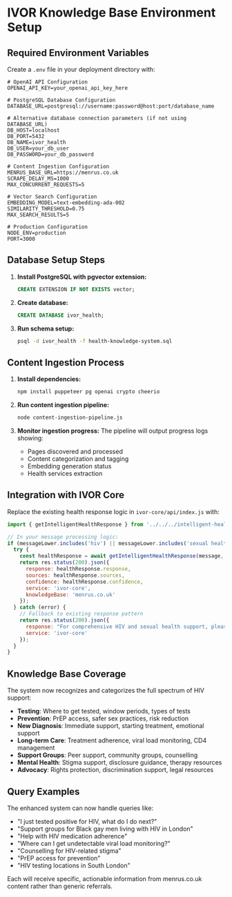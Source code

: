 # IVOR Knowledge Base Environment Setup

## Required Environment Variables

Create a `.env` file in your deployment directory with:

```env
# OpenAI API Configuration
OPENAI_API_KEY=your_openai_api_key_here

# PostgreSQL Database Configuration
DATABASE_URL=postgresql://username:password@host:port/database_name

# Alternative database connection parameters (if not using DATABASE_URL)
DB_HOST=localhost
DB_PORT=5432
DB_NAME=ivor_health
DB_USER=your_db_user
DB_PASSWORD=your_db_password

# Content Ingestion Configuration
MENRUS_BASE_URL=https://menrus.co.uk
SCRAPE_DELAY_MS=1000
MAX_CONCURRENT_REQUESTS=5

# Vector Search Configuration
EMBEDDING_MODEL=text-embedding-ada-002
SIMILARITY_THRESHOLD=0.75
MAX_SEARCH_RESULTS=5

# Production Configuration
NODE_ENV=production
PORT=3000
```

## Database Setup Steps

1. **Install PostgreSQL with pgvector extension:**
   ```sql
   CREATE EXTENSION IF NOT EXISTS vector;
   ```

2. **Create database:**
   ```sql
   CREATE DATABASE ivor_health;
   ```

3. **Run schema setup:**
   ```bash
   psql -d ivor_health -f health-knowledge-system.sql
   ```

## Content Ingestion Process

1. **Install dependencies:**
   ```bash
   npm install puppeteer pg openai crypto cheerio
   ```

2. **Run content ingestion pipeline:**
   ```bash
   node content-ingestion-pipeline.js
   ```

3. **Monitor ingestion progress:**
   The pipeline will output progress logs showing:
   - Pages discovered and processed
   - Content categorization and tagging
   - Embedding generation status
   - Health services extraction

## Integration with IVOR Core

Replace the existing health response logic in `ivor-core/api/index.js` with:

```javascript
import { getIntelligentHealthResponse } from '../../../intelligent-health-responses.js';

// In your message processing logic:
if (messageLower.includes('hiv') || messageLower.includes('sexual health')) {
  try {
    const healthResponse = await getIntelligentHealthResponse(message, userLocation);
    return res.status(200).json({
      response: healthResponse.response,
      sources: healthResponse.sources,
      confidence: healthResponse.confidence,
      service: 'ivor-core',
      knowledgeBase: 'menrus.co.uk'
    });
  } catch (error) {
    // Fallback to existing response pattern
    return res.status(200).json({
      response: "For comprehensive HIV and sexual health support, please visit menrus.co.uk...",
      service: 'ivor-core'
    });
  }
}
```

## Knowledge Base Coverage

The system now recognizes and categorizes the full spectrum of HIV support:

- **Testing**: Where to get tested, window periods, types of tests
- **Prevention**: PrEP access, safer sex practices, risk reduction  
- **New Diagnosis**: Immediate support, starting treatment, emotional support
- **Long-term Care**: Treatment adherence, viral load monitoring, CD4 management
- **Support Groups**: Peer support, community groups, counselling
- **Mental Health**: Stigma support, disclosure guidance, therapy resources
- **Advocacy**: Rights protection, discrimination support, legal resources

## Query Examples

The enhanced system can now handle queries like:

- "I just tested positive for HIV, what do I do next?"
- "Support groups for Black gay men living with HIV in London"  
- "Help with HIV medication adherence"
- "Where can I get undetectable viral load monitoring?"
- "Counselling for HIV-related stigma"
- "PrEP access for prevention"
- "HIV testing locations in South London"

Each will receive specific, actionable information from menrus.co.uk content rather than generic referrals.